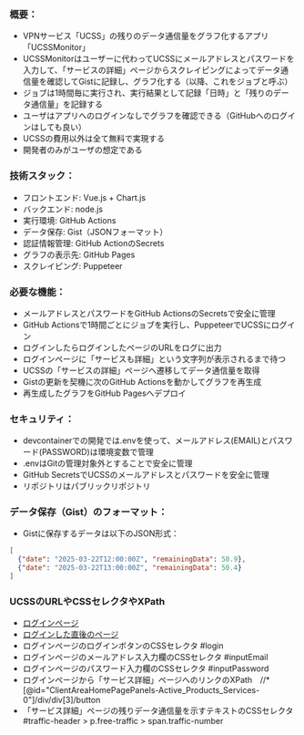 ### 概要：
- VPNサービス「UCSS」の残りのデータ通信量をグラフ化するアプリ「UCSSMonitor」
- UCSSMonitorはユーザーに代わってUCSSにメールアドレスとパスワードを入力して、「サービスの詳細」ページからスクレイピングによってデータ通信量を確認してGistに記録し、グラフ化する（以降、これをジョブと呼ぶ）
- ジョブは1時間毎に実行され、実行結果として記録「日時」と「残りのデータ通信量」を記録する
- ユーザはアプリへのログインなしでグラフを確認できる（GitHubへのログインはしても良い）
- UCSSの費用以外は全て無料で実現する
- 開発者のみがユーザの想定である

### 技術スタック：
- フロントエンド: Vue.js + Chart.js
- バックエンド: node.js
- 実行環境: GitHub Actions
- データ保存: Gist（JSONフォーマット）
- 認証情報管理: GitHub ActionのSecrets
- グラフの表示先: GitHub Pages
- スクレイピング: Puppeteer

### 必要な機能：
- メールアドレスとパスワードをGitHub ActionsのSecretsで安全に管理
- GitHub Actionsで1時間ごとにジョブを実行し、PuppeteerでUCSSにログイン
- ログインしたらログインしたページのURLをログに出力
- ログインページに「サービスも詳細」という文字列が表示されるまで待つ
- UCSSの「サービスの詳細」ページへ遷移してデータ通信量を取得
- Gistの更新を契機に次のGitHub Actionsを動かしてグラフを再生成
- 再生成したグラフをGitHub Pagesへデプロイ

### セキュリティ：

- devcontainerでの開発では.envを使って、メールアドレス(EMAIL)とパスワード(PASSWORD)は環境変数で管理
- .envはGitの管理対象外とすることで安全に管理
- GitHub SecretsでUCSSのメールアドレスとパスワードを安全に管理
- リポジトリはパブリックリポジトリ

### データ保存（Gist）のフォーマット：
- Gistに保存するデータは以下のJSON形式：
```json
[
  {"date": "2025-03-22T12:00:00Z", "remainingData": 50.9},
  {"date": "2025-03-22T13:00:00Z", "remainingData": 50.4}
]
```

### UCSSのURLやCSSセレクタやXPath
- [ログインページ](https://my.undercurrentss.biz/index.php?rp=/login)
- [ログインした直後のページ](https://my.undercurrentss.biz/clientarea.php)
- ログインページのログインボタンのCSSセレクタ #login
- ログインページのメールアドレス入力欄のCSSセレクタ #inputEmail
- ログインページのパスワード入力欄のCSSセレクタ #inputPassword
- ログインページから「サービス詳細」ページへのリンクのXPath　//*[@id="ClientAreaHomePagePanels-Active_Products_Services-0"]/div/div[3]/button
- 「サービス詳細」ページの残りデータ通信量を示すテキストのCSSセレクタ #traffic-header > p.free-traffic > span.traffic-number